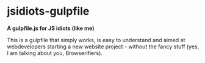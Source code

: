 # jsidiots-gulpfile
**A gulpfile.js for JS idiots (like me)**

This is a gulpfile that simply works, is easy to understand and aimed at webdevelopers starting a new website project - without the fancy stuff (yes, I am talking about you, Browserifiers).





